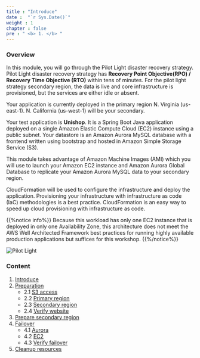```yaml
---
title : "Introduce"
date :  "`r Sys.Date()`" 
weight : 1 
chapter : false
pre : " <b> 1. </b> "
---
```

### Overview
In this module, you will go through the Pilot Light disaster recovery strategy. Pilot Light disaster recovery strategy has **Recovery Point Objective(RPO) / Recovery Time Objective (RTO)**  within tens of minutes. For the pilot light strategy secondary region, the data is live and core infrastructure is provisioned, but the services are either idle or absent.

Your application is currently deployed in the primary region N. Virginia (us-east-1). N. California (us-west-1) will be your secondary.

Your test application is **Unishop**. It is a Spring Boot Java application deployed on a single Amazon Elastic Compute Cloud (EC2)  instance using a public subnet. Your datastore is an Amazon Aurora MySQL database with a frontend written using bootstrap and hosted in Amazon Simple Storage Service (S3).

This module takes advantage of Amazon Machine Images (AMI) which you will use to launch your Amazon EC2 instance and Amazon Aurora Global Database to replicate your Amazon Aurora MySQL data to your secondary region.

CloudFormation will be used to configure the infrastructure and deploy the application. Provisioning your infrastructure with infrastructure as code (IaC) methodologies is a best practice. CloudFormation is an easy way to speed up cloud provisioning with infrastructure as code.

{{%notice info%}}
Because this workload has only one EC2 instance that is deployed in only one Availability Zone, this architecture does not meet the AWS Well Architected Framework best practices for running highly available production applications but suffices for this workshop.
{{%/notice%}}

![Pilot Light](../images/pilotlight.png?width=60pc)

### Content

1. [Introduce](../1.introduce/)
2. [Preparation](../2.preparation/)
    - 2.1 [S3 access](../2.preparation/2.1.s3access/)
    - 2.2 [Primary region](../2.preparation/2.2.primaryregion/)
    - 2.3 [Secondary region](../2.preparation/2.3.secondaryregion/)
    - 2.4 [Verify website](../2.preparation/2.4.verifywebsite/)
3. [Prepare secondary region](../3.preparesecondaryregion/)
4. [Failover](../4.failover/)
    - 4.1 [Aurora](../4.failover/4.1.aurora/)
    - 4.2 [EC2](../4.failover/4.2.ec2/)
    - 4.3 [Verify failover](../4.failover/4.3.verifyfailover/)
5. [Cleanup resources](../5.cleanupresources/)

